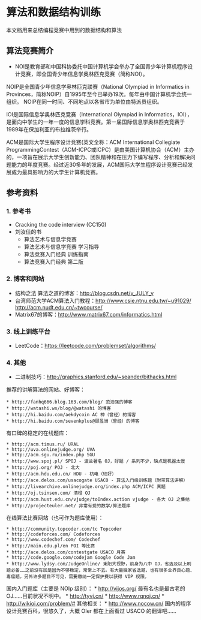 # 算法和数据结构训练
本文档用来总结编程竞赛中用到的数据结构和算法

## 算法竞赛简介
* NOI是教育部和中国科协委托中国计算机学会举办了全国青少年计算机程序设计竞赛，即全国青少年信息学奥林匹克竞赛（简称NOI）。

NOIP是全国青少年信息学奥林匹克联赛（National Olympiad in Informatics in Provinces，简称NOIP）自1995年至今已举办19次。每年由中国计算机学会统一组织。 NOIP在同一时间、不同地点以各省市为单位由特派员组织。

IOI是国际信息学奥林匹克竞赛（International Olympiad in Informatics，IOI），是面向中学生的一年一度的信息学科竞赛。第一届国际信息学奥林匹克竞赛于1989年在保加利亚的布拉维茨举行。

ACM是国际大学生程序设计竞赛(英文全称：ACM International Collegiate ProgrammingContest（ACM-ICPC或ICPC）是由美国计算机协会（ACM）主办的，一项旨在展示大学生创新能力、团队精神和在压力下编写程序、分析和解决问题能力的年度竞赛。经过近30多年的发展，ACM国际大学生程序设计竞赛已经发展成为最具影响力的大学生计算机竞赛。


## 参考资料
### 1\. 参考书
* Cracking the code interview (CC150)
* 刘汝佳的书
  * 算法艺术与信息学竞赛
  * 算法艺术与信息学竞赛 学习指导
  * 算法竞赛入门经典 训练指南
  * 算法竞赛入门经典 第二版


### 2\. 博客和网站
* 结构之法 算法之道的博客：http://blog.csdn.net/v_JULY_v 
* 台湾师范大学ACM算法入门教程：http://www.csie.ntnu.edu.tw/~u91029/ http://acm.nudt.edu.cn/~twcourse/
* Matrix67的博客：http://www.matrix67.com/informatics.html


### 3\. 线上训练平台
* LeetCode：https://leetcode.com/problemset/algorithms/ 
### 4\. 其他
* 二进制技巧：http://graphics.stanford.edu/~seander/bithacks.html




推荐的讲解算法的网站、好博客：

	* http://fanhq666.blog.163.com/blog/ 范浩强的博客
	* http://watashi.ws/blog/@watashi 的博客
	* http://hi.baidu.com/aekdycoin AC 神（曾经）的博客
	* http://hi.baidu.com/sevenkplus@顾昱洲（曾经）的博客

有口碑的稳定的在线题库：

	* http://acm.timus.ru/ URAL
	* http://uva.onlinejudge.org/ UVA
	* http://acm.sgu.ru/index.php SGU
	* http://www.spoj.pl/ SPOJ - 波兰著名 OJ，好题 / 系列不少，缺点是机器太慢
	* http://poj.org/ POJ - 北大
	* http://acm.hdu.edu.cn/ HDU - 杭电（较好）
	* http://ace.delos.com/usacogate USACO - 算法入门级训练题（附带算法讲解）
	* http://livearchive.onlinejudge.org/index.php ACM/ICPC 真题
	* http://oj.tsinsen.com/ 清橙 OJ
	* http://acm.hust.edu.cn/vjudge/toIndex.action vjudge - 各大 OJ 之集结
	* http://projecteuler.net/ 非常有爱的数学/算法题库

在线算法比赛网站（也可作为题库使用）：

	* http://community.topcoder.com/tc Topcoder
	* http://codeforces.com/ Codeforces
	* http://www.codechef.com/ Codechef
	* http://main.edu.pl/en POI 等比赛
	* http://ace.delos.com/contestgate USACO 月赛
	* http://code.google.com/codejam Google Code Jam
	* http://www.lydsy.com/JudgeOnline/ 耒阳大视野，前身为八中 OJ，省选及以上刷题必备……之前没有加是因为不够稳定，常常上不去。有大量独家省选题，也有很多业界良心题、毒瘤题。另外许多题目不可见，需要缴纳一定保护费以获得 VIP 权限。

国内入门题库（主要是 NOIp 级别）：
	* http://vijos.org/ 最有名也是最古老的 OJ……目前状况不明中。
	* http://tyvj.cn/
	* http://www.rqnoj.cn/
	* http://wikioi.com/problem/#
其他相关：
	* http://www.nocow.cn/ 国内的程序设计竞赛百科，很悠久了，大概 OIer 都在上面看过 USACO 的翻译吧……


